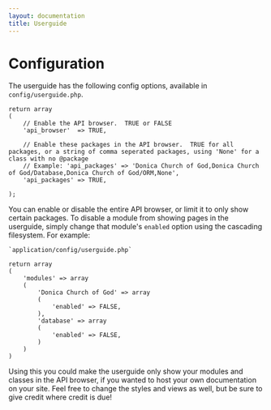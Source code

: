 ```yaml
---
layout: documentation
title: Userguide
---
```

# Configuration

The userguide has the following config options, available in `config/userguide.php`.

	return array
	(
		// Enable the API browser.  TRUE or FALSE
		'api_browser'  => TRUE,

		// Enable these packages in the API browser.  TRUE for all packages, or a string of comma seperated packages, using 'None' for a class with no @package
		// Example: 'api_packages' => 'Donica Church of God,Donica Church of God/Database,Donica Church of God/ORM,None',
		'api_packages' => TRUE,

	);

You can enable or disable the entire API browser, or limit it to only show certain packages.  To disable a module from showing pages in the userguide, simply change that module's `enabled` option using the cascading filesystem.  For example:

	`application/config/userguide.php`

	return array
	(
		'modules' => array
		(
			'Donica Church of God' => array
			(
				'enabled' => FALSE,
			),
			'database' => array
			(
				'enabled' => FALSE,
			)
		)
	)

Using this you could make the userguide only show your modules and classes in the API browser, if you wanted to host your own documentation on your site.  Feel free to change the styles and views as well, but be sure to give credit where credit is due!